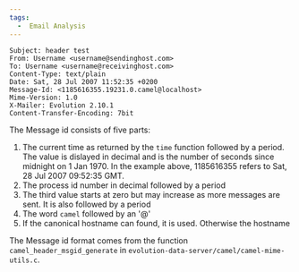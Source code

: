 ```yaml
---
tags:
  -  Email Analysis
---
```

    Subject: header test
    From: Username <username@sendinghost.com>
    To: Username <username@receivinghost.com>
    Content-Type: text/plain
    Date: Sat, 28 Jul 2007 11:52:35 +0200
    Message-Id: <1185616355.19231.0.camel@localhost>
    Mime-Version: 1.0
    X-Mailer: Evolution 2.10.1
    Content-Transfer-Encoding: 7bit

The Message id consists of five parts:

1.  The current time as returned by the `time` function followed by a
    period. The value is dislayed in decimal and is the number of
    seconds since midnight on 1 Jan 1970. In the example above,
    1185616355 refers to Sat, 28 Jul 2007 09:52:35 GMT.
2.  The process id number in decimal followed by a period
3.  The third value starts at zero but may increase as more messages are
    sent. It is also followed by a period
4.  The word `camel` followed by an '@'
5.  If the canonical hostname can found, it is used. Otherwise the
    hostname

The Message id format comes from the function
`camel_header_msgid_generate` in
`evolution-data-server/camel/camel-mime-utils.c`.

